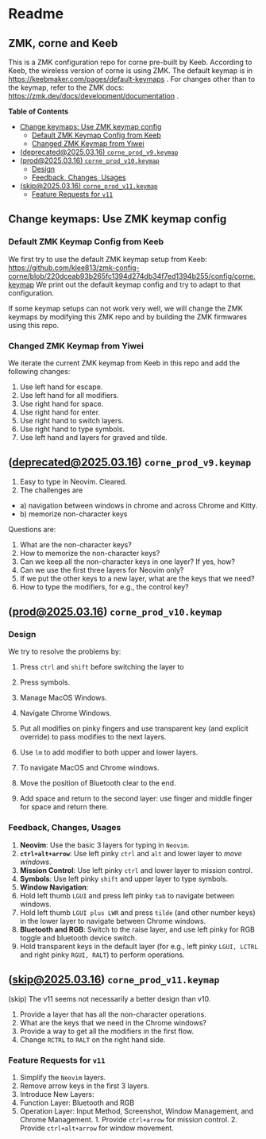# Readme

## ZMK, corne and Keeb
This is a ZMK configuration repo for corne pre-built by Keeb.
According to Keeb, the wireless version of corne is using ZMK.
The default keymap is in https://keebmaker.com/pages/default-keymaps .
For changes other than to the keymap, refer to the ZMK docs:
https://zmk.dev/docs/development/documentation .

<!-- START doctoc generated TOC please keep comment here to allow auto update -->
<!-- DON'T EDIT THIS SECTION, INSTEAD RE-RUN doctoc TO UPDATE -->
**Table of Contents**

- [Change keymaps: Use ZMK keymap config](#change-keymaps-use-zmk-keymap-config)
  - [Default ZMK Keymap Config from Keeb](#default-zmk-keymap-config-from-keeb)
  - [Changed ZMK Keymap from Yiwei](#changed-zmk-keymap-from-yiwei)
- [(deprecated@2025.03.16) `corne_prod_v9.keymap`](#deprecated20250316-corne_prod_v9keymap)
- [(prod@2025.03.16) `corne_prod_v10.keymap`](#prod20250316-corne_prod_v10keymap)
  - [Design](#design)
  - [Feedback, Changes, Usages](#feedback-changes-usages)
- [(skip@2025.03.16) `corne_prod_v11.keymap`](#skip20250316-corne_prod_v11keymap)
  - [Feature Requests for `v11`](#feature-requests-for-v11)

<!-- END doctoc generated TOC please keep comment here to allow auto update -->

## Change keymaps: Use ZMK keymap config

### Default ZMK Keymap Config from Keeb
We first try to use the default ZMK keymap setup from Keeb:
https://github.com/klee813/zmk-config-corne/blob/220dceab93b265fc1394d274db34f7ed1394b255/config/corne.keymap
We print out the default keymap config and try to adapt to that configuration.

If some keymap setups can not work very well,
we will change the ZMK keymaps by modifying this ZMK repo and
by building the ZMK firmwares using this repo.

### Changed ZMK Keymap from Yiwei
We iterate the current ZMK keymap from Keeb in this repo and add the following changes:
1. Use left hand for escape.
2. Use left hand for all modifiers.
3. Use right hand for space.
4. Use right hand for enter.
5. Use right hand to switch layers.
6. Use right hand to type symbols.
7. Use left hand and layers for graved and tilde.

## (deprecated@2025.03.16) `corne_prod_v9.keymap`

1. Easy to type in Neovim. Cleared.
2. The challenges are
- a) navigation between windows in chrome and across Chrome and Kitty.
- b) memorize non-character keys

Questions are:
1. What are the non-character keys?
2. How to memorize the non-character keys?
3. Can we keep all the non-character keys in one layer? If yes, how?
4. Can we use the first three layers for Neovim only?
5. If we put the other keys to a new layer, what are the keys that we need?
6. How to type the modifiers, for e.g., the control key?

## (prod@2025.03.16) `corne_prod_v10.keymap`

### Design

We try to resolve the problems by:
1. Press `ctrl` and `shift` before switching the layer to
  2. Press symbols.
  3. Manage MacOS Windows.
  4. Navigate Chrome Windows.

2. Put all modifies on pinky fingers and use transparent key (and explicit override) to pass modifies to the next layers.
  1. Use `lm` to add modifier to both upper and lower layers.
  2. To navigate MacOS and Chrome windows.

3. Move the position of Bluetooth clear to the end.
4. Add space and return to the second layer: use finger and middle finger for space and return there.

### Feedback, Changes, Usages

1. **Neovim**: Use the basic 3 layers for typing in `Neovim`.
2. **`ctrl+alt+arrow`**: Use left pinky `ctrl` and `alt` and lower layer to *move windows*.
3. **Mission Control**: Use left pinky `ctrl` and lower layer to mission control.
4. **Symbols**: Use left pinky `shift` and upper layer to type symbols.
5. **Window Navigation**:
  1. Hold left thumb `LGUI` and press left pinky `tab` to navigate between windows.
  2. Hold left thumb `LGUI plus LWR` and press `tilde` (and other number keys) in the lower layer to navigate between Chrome windows.
6. **Bluetooth and RGB**: Switch to the raise layer, and use left pinky for RGB toggle and bluetooth device switch.
7. Hold transparent keys in the default layer (for e.g., left pinky `LGUI, LCTRL` and right pinky `RGUI, RALT`) to perform operations.

## (skip@2025.03.16) `corne_prod_v11.keymap`

(skip) The v11 seems not necessarily a better design than v10.

1. Provide a layer that has all the non-character operations.
  1. What are the keys that we need in the Chrome windows?
2. Provide a way to get all the modifiers in the first flow.
  1. Change `RCTRL` to `RALT` on the right hand side.

### Feature Requests for `v11`

1. Simplify the `Neovim` layers.
  1. Remove arrow keys in the first 3 layers.
2. Introduce New Layers:
  1. Function Layer: Bluetooth and RGB
  2. Operation Layer: Input Method, Screenshot, Window Management, and Chrome Management.
    1. Provide `ctrl+arrow` for mission control.
    2. Provide `ctrl+alt+arrow` for window movement.
